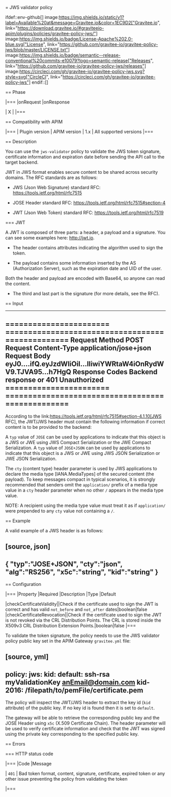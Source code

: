 = JWS validator policy

ifdef::env-github[]
image:https://img.shields.io/static/v1?label=Available%20at&message=Gravitee.io&color=1EC9D2["Gravitee.io", link="https://download.gravitee.io/#graviteeio-apim/plugins/policies/gravitee-policy-jws/"]
image:https://img.shields.io/badge/License-Apache%202.0-blue.svg["License", link="https://github.com/gravitee-io/gravitee-policy-jws/blob/master/LICENSE.txt"]
image:https://img.shields.io/badge/semantic--release-conventional%20commits-e10079?logo=semantic-release["Releases", link="https://github.com/gravitee-io/gravitee-policy-jws/releases"]
image:https://circleci.com/gh/gravitee-io/gravitee-policy-jws.svg?style=svg["CircleCI", link="https://circleci.com/gh/gravitee-io/gravitee-policy-jws"]
endif::[]

== Phase
    
|===
|onRequest |onResponse

| X
|
|===

== Compatibility with APIM

|===
| Plugin version | APIM version
| 1.x            | All supported versions
|===

== Description

You can use the `jws-validator` policy to validate the JWS token signature, certificate information and expiration date before sending the API call to the target backend.

JWT in JWS format enables secure content to be shared across security domains. The RFC standards are as follows:

- JWS (Json Web Signature) standard RFC: https://tools.ietf.org/html/rfc7515

- JOSE Header standard RFC: https://tools.ietf.org/html/rfc7515#section-4

- JWT (Json Web Token) standard RFC: https://tools.ietf.org/html/rfc7519

=== JWT

A JWT is composed of three parts: a header, a payload and a signature.
You can see some examples here: http://jwt.io.

- The header contains attributes indicating the algorithm used to sign the token.

- The payload contains some information inserted by the AS (Authorization Server), such as the expiration date and UID of the user.

Both the header and payload are encoded with Base64, so anyone can read the content.

- The third and last part is the signature (for more details, see the RFC).

== Input

----
======================= =================================================
Request Method          POST
Request Content-Type    application/jose+json
Request Body            eyJ0....ifQ.eyJzdWIiOiI...lIiwiYWRtaW4iOnRydWV9.TJVA95...h7HgQ
Response Codes          Backend response or 401 Unauthorized
======================= =================================================
----

According to the link:https://tools.ietf.org/html/rfc7515#section-4.1.10[JWS RFC], the JWT/JWS header must contain the following information if correct content is to be provided to the backend:

A `typ` value of `JOSE` can be used by applications to indicate that this object is a JWS or JWE using JWS Compact Serialization or the JWE Compact Serialization.
A `typ` value of `JOSE+JSON` can be used by applications to indicate that this object is a JWS or JWE using JWS JSON Serialization or JWE JSON Serialization.

The `cty` (content type) header parameter is used by JWS applications to declare the media type [IANA.MediaTypes] of the secured content (the payload).
To keep messages compact in typical scenarios, it is strongly recommended that senders omit the `application/` prefix of a media type value in a `cty` header parameter when no other `/` appears in the media type value.

NOTE: A recipient using the media type value must treat it as if `application/` were prepended to any `cty` value not containing a `/`.

== Example

A valid example of a JWS header is as follows:

[source, json]
----
{
 "typ":"JOSE+JSON",
 "cty":"json",
 "alg":"RS256",
 "x5c":"string",
 "kid":"string"
}
----

== Configuration

|===
|Property |Required |Description |Type |Default

|checkCertificateValidity||Check if the certificate used to sign the JWT is correct and has valid `not_before` and `not_after` dates|boolean|false
|checkCertificateRevocation||Check if the certificate used to sign the JWT is not revoked via the CRL Distribution Points. The CRL is stored inside the X509v3 CRL Distribution Extension Points.|boolean|false
|===

To validate the token signature, the policy needs to use the JWS validator policy public key set in the APIM Gateway `gravitee.yml` file:

[source, yml]
----
policy:
  jws:
    kid:
      default: ssh-rsa myValidationKey anEmail@domain.com
      kid-2016: /filepath/to/pemFile/certificate.pem
----

The policy will inspect the JWT/JWS header to extract the key id (`kid` attribute) of the public key. If no key id is found then it is set to `default`.

The gateway will be able to retrieve the corresponding public key and the JOSE Header using `x5c` (X.509 Certificate Chain). The header parameter will be used to verify certificate information
and check that the JWT was signed using the private key corresponding to the specified public key.

== Errors

=== HTTP status code

|===
|Code |Message

| ```401```
| Bad token format, content, signature, certificate, expired token or any other issue preventing the policy from validating the token

|===
